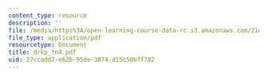 ```yaml
---
content_type: resource
description: ''
file: /media/https%3A/open-learning-course-data-rc.s3.amazonaws.com/21m-735-technical-design-scenery-mechanisms-and-special-effects-spring-2004/27ccadd7e62b95de3874d15c50b7f782_drkp_tn4.pdf
file_type: application/pdf
resourcetype: Document
title: drkp_tn4.pdf
uid: 27ccadd7-e62b-95de-3874-d15c50b7f782
---
```

